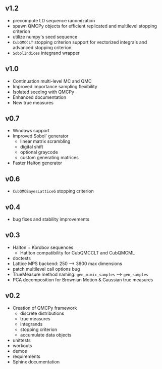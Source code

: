 ## v1.2

- precompute LD sequence ranomization
- spawn QMCPy objects for efficient replicated and multilevel stopping criterion
- utilize numpy's seed sequence
- `CubQMCCLT` stopping criterion support for vectorized integrals and advanced stopping criterion
- `SobolIndices` integrand wrapper

## v1.0

- Continuation multi-level MC and QMC
- Improved importance sampling flexibility
- Isolated seeding with QMCPy
- Enhanced documentation
- New true measures

## v0.7

- Windows support
- Improved Sobol' generator
  - linear matrix scrambling
  - digital shift
  - optional graycode
  - custom generating matrices
- Faster Halton generator

## v0.6

- `CubQMCBayesLatticeG` stopping criterion 

## v0.4

- bug fixes and stability improvements

## v0.3

- Halton + Korobov sequences
  - Hatlton compatibility for CubQMCCLT and CubQMCML
- doctests
- Lattice MPS backend: 250 --> 3600 max dimensions
- patch multilevel call options bug
- TrueMeasure method naming: `gen_mimic_samples` --> `gen_samples`
- PCA decomposition for Brownian Motion & Gaussian true measures

## v0.2

- Creation of QMCPy framework
  - discrete distributions
  - true measures
  - integrands
  - stopping criterion
  - accumulate data objects
- unittests
- workouts
- demos
- requirements
- Sphinx documentation
